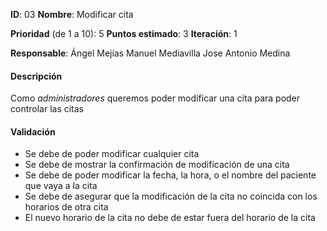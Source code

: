 **ID**: 03
**Nombre**: Modificar cita

**Prioridad** (de 1 a 10): 5
**Puntos estimado**: 3
**Iteración**: 1

**Responsable**: Ángel Mejías
                Manuel Mediavilla
                Jose Antonio Medina

#### Descripción

Como *administradores* queremos poder modificar una cita
para poder controlar las citas

#### Validación

* Se debe de poder modificar cualquier cita
* Se debe de mostrar la confirmación de modificación de una cita
* Se debe de poder modificar la fecha, la hora, o el nombre del paciente que vaya a la cita
* Se debe de asegurar que la modificación de la cita no coincida con los horarios de otra cita
* El nuevo horario de la cita no debe de estar fuera del horario de la cita

